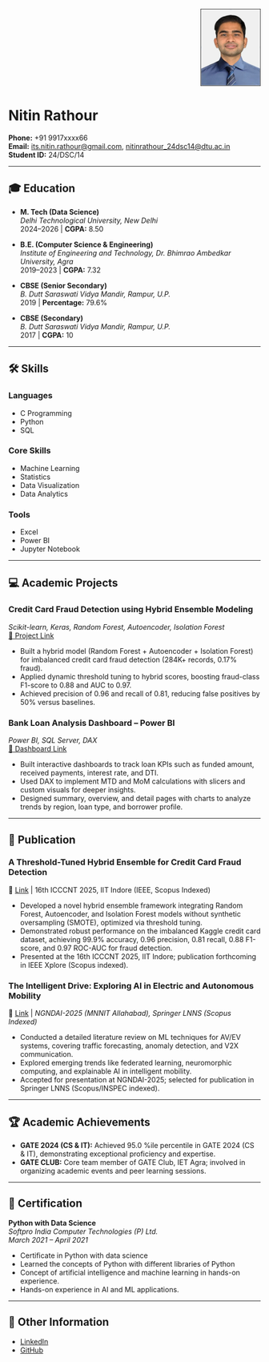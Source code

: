 <p align="right">
  <img src="https://github.com/its-nitin-rathour/Resume/blob/main/Img.jpg" alt="Nitin Rathour" width="120" />
</p>

# Nitin Rathour

**Phone:** +91 9917xxxx66  
**Email:** its.nitin.rathour@gmail.com, nitinrathour_24dsc14@dtu.ac.in   
**Student ID:** 24/DSC/14  

---

## 🎓 Education

- **M. Tech (Data Science)**  
  *Delhi Technological University, New Delhi*  
  2024–2026 | **CGPA:** 8.50

- **B.E. (Computer Science & Engineering)**  
  *Institute of Engineering and Technology, Dr. Bhimrao Ambedkar University, Agra*  
  2019–2023 | **CGPA:** 7.32

- **CBSE (Senior Secondary)**  
  *B. Dutt Saraswati Vidya Mandir, Rampur, U.P.*  
  2019 | **Percentage:** 79.6%

- **CBSE (Secondary)**  
  *B. Dutt Saraswati Vidya Mandir, Rampur, U.P.*  
  2017 | **CGPA:** 10

---

## 🛠 Skills
### Languages
- C Programming
- Python
- SQL

### Core Skills
- Machine Learning
- Statistics
- Data Visualization
- Data Analytics

### Tools
- Excel
- Power BI
- Jupyter Notebook

---

## 💻 Academic Projects

### Credit Card Fraud Detection using Hybrid Ensemble Modeling  
*Scikit-learn, Keras, Random Forest, Autoencoder, Isolation Forest*  
[🔗 Project Link](https://github.com/its-nitin-rathour/Credit-Card-Fraud-Detection-using-Hybrid-Ensemble-Modeling)

- Built a hybrid model (Random Forest + Autoencoder + Isolation Forest) for imbalanced credit card fraud detection (284K+ records, 0.17% fraud).
- Applied dynamic threshold tuning to hybrid scores, boosting fraud-class F1-score to 0.88 and AUC to 0.97.
- Achieved precision of 0.96 and recall of 0.81, reducing false positives by 50% versus baselines.



### Bank Loan Analysis Dashboard – Power BI  
*Power BI, SQL Server, DAX*  
[🔗 Dashboard Link](https://github.com/its-nitin-rathour/Bank-Loan-Analysis-Dashboard-Power-Bi)

- Built interactive dashboards to track loan KPIs such as funded amount, received payments, interest rate, and DTI.
- Used DAX to implement MTD and MoM calculations with slicers and custom visuals for deeper insights.
- Designed summary, overview, and detail pages with charts to analyze trends by region, loan type, and borrower profile.

---
## 🧠 Publication

### A Threshold-Tuned Hybrid Ensemble for Credit Card Fraud Detection
🔗 [Link](#) | 16th ICCCNT 2025, IIT Indore (IEEE, Scopus Indexed)

- Developed a novel hybrid ensemble framework integrating Random Forest, Autoencoder, and Isolation Forest models without synthetic oversampling (SMOTE), optimized via threshold tuning.
- Demonstrated robust performance on the imbalanced Kaggle credit card dataset, achieving 99.9% accuracy, 0.96 precision, 0.81 recall, 0.88 F1-score, and 0.97 ROC-AUC for fraud detection.
- Presented at the 16th ICCCNT 2025, IIT Indore; publication forthcoming in IEEE Xplore (Scopus indexed).


### The Intelligent Drive: Exploring AI in Electric and Autonomous Mobility  
🔗 [Link](#) | _NGNDAI-2025 (MNNIT Allahabad), Springer LNNS (Scopus Indexed)_

- Conducted a detailed literature review on ML techniques for AV/EV systems, covering traffic forecasting, anomaly detection, and V2X communication.  
- Explored emerging trends like federated learning, neuromorphic computing, and explainable AI in intelligent mobility.  
- Accepted for presentation at NGNDAI-2025; selected for publication in Springer LNNS (Scopus/INSPEC indexed).

---

## 🏆 Academic Achievements

- **GATE 2024 (CS & IT):** Achieved 95.0 %ile percentile in GATE 2024 (CS & IT),  demonstrating exceptional proficiency and expertise.
- **GATE CLUB:** Core team member of GATE Club, IET Agra; involved in organizing academic events and peer learning sessions.

---

## 📜 Certification

**Python with Data Science**  
*Softpro India Computer Technologies (P) Ltd.*  
_March 2021 – April 2021_

- Certificate in Python with data science
- Learned the concepts of  Python with different libraries of Python
- Concept of artificial intelligence and machine learning in hands-on experience.
- Hands-on experience in AI and ML applications.


---

## 🔗 Other Information

- [LinkedIn](https://www.linkedin.com/in/its-nitin-rathour/)
- [GitHub](https://github.com/its-nitin-rathour)

